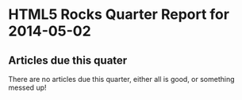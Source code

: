HTML5 Rocks Quarter Report for 2014-05-02
=========================================

Articles due this quater
------------------------

There are no articles due this quarter, either all is good, or something messed up!

